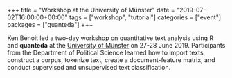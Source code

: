+++
title = "Workshop at the University of Münster"
date = "2019-07-02T16:00:00+00:00"
tags = ["workshop", "tutorial"]
categories = ["event"]
packages = ["quanteda"]
+++

Ken Benoit led a two-day workshop on quantitative text analysis using R and **quanteda** at the [University of Münster](https://www.uni-muenster.de/en/) on 27-28 June 2019. Participants from the Department of Political Science learned how to import texts, construct a corpus, tokenize text, create a document-feature matrix, and conduct supervised and unsupervised text classification.
